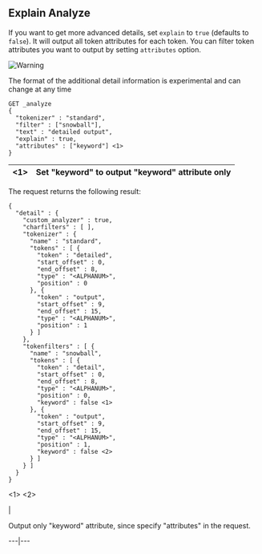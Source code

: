 ## Explain Analyze

If you want to get more advanced details, set `explain` to `true` (defaults to `false`). It will output all token attributes for each token. You can filter token attributes you want to output by setting `attributes` option.

![Warning](https://www.elastic.co/guide/en/elasticsearch/reference/current/images/icons/warning.png)

The format of the additional detail information is experimental and can change at any time 
    
    
    GET _analyze
    {
      "tokenizer" : "standard",
      "filter" : ["snowball"],
      "text" : "detailed output",
      "explain" : true,
      "attributes" : ["keyword"] <1>
    }

<1>| Set "keyword" to output "keyword" attribute only     
---|---  
  
The request returns the following result:
    
    
    {
      "detail" : {
        "custom_analyzer" : true,
        "charfilters" : [ ],
        "tokenizer" : {
          "name" : "standard",
          "tokens" : [ {
            "token" : "detailed",
            "start_offset" : 0,
            "end_offset" : 8,
            "type" : "<ALPHANUM>",
            "position" : 0
          }, {
            "token" : "output",
            "start_offset" : 9,
            "end_offset" : 15,
            "type" : "<ALPHANUM>",
            "position" : 1
          } ]
        },
        "tokenfilters" : [ {
          "name" : "snowball",
          "tokens" : [ {
            "token" : "detail",
            "start_offset" : 0,
            "end_offset" : 8,
            "type" : "<ALPHANUM>",
            "position" : 0,
            "keyword" : false <1>
          }, {
            "token" : "output",
            "start_offset" : 9,
            "end_offset" : 15,
            "type" : "<ALPHANUM>",
            "position" : 1,
            "keyword" : false <2>
          } ]
        } ]
      }
    }

<1> <2>

| 

Output only "keyword" attribute, since specify "attributes" in the request.   
  
---|---
